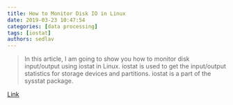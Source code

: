 ```yaml
---
title: How to Monitor Disk IO in Linux
date: 2019-03-23 10:47:54
categories: [data processing]
tags: [iostat]
authors: sedlav
---
```

        
> In this article, I am going to show you how to monitor disk input/output using iostat in Linux. iostat is used to get the input/output statistics for storage devices and partitions. iostat is a part of the sysstat package.

[Link](https://linuxhint.com/monitor_disk_io_linux/)
